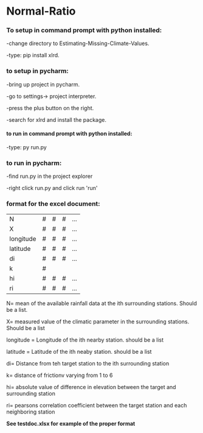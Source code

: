 # Normal-Ratio
### To setup in command prompt with python installed:

-change directory to Estimating-Missing-Climate-Values.

-type: pip install xlrd.


### to setup in pycharm:

-bring up project in pycharm.

-go to settings-> project interpreter.

-press the plus button on the right.

-search for xlrd and install the package.


#### to run in command prompt with python installed:
-type: py run.py

### to run in pycharm:
-find run.py in the project explorer

-right click run.py and click run 'run'

### format for the excel document:
|     |     |     |      |      |
| --- | --- | --- | --- | --- |
| N	| # | # | # | ... |
| X | # | # | # | ... |
| longitude |	# | # | # | ... |
| latitude | # | # | # | ... |
| di | # | # | # | ... |
| k |	# |
| hi | # | # | # | ... |
| ri |# | # | # | ... |



N= mean of the available rainfall data at the ith surrounding stations. Should be a list.

X= measured value of the climatic parameter in the surrounding stations. Should be a list

longitude = Longitude of the ith nearby station. should be a list

latitude = Latitude of the ith neaby station. should be a list

di= Distance from teh target station to the ith surrounding station

k= distance of frictionv varying from 1 to 6

hi= absolute value of difference in elevation between the target and surrounding station

ri= pearsons correlation coefficient between the target station and each neighboring station

**See testdoc.xlsx for example of the proper format**



